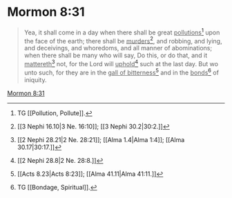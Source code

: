 # Mormon 8:31

> Yea, it shall come in a day when there shall be great <u>pollutions</u>[^a] upon the face of the earth; there shall be <u>murders</u>[^b], and robbing, and lying, and deceivings, and whoredoms, and all manner of abominations; when there shall be many who will say, Do this, or do that, and it <u>mattereth</u>[^c] not, for the Lord will <u>uphold</u>[^d] such at the last day. But wo unto such, for they are in the <u>gall of bitterness</u>[^e] and in the <u>bonds</u>[^f] of iniquity.

[Mormon 8:31](https://www.churchofjesuschrist.org/study/scriptures/bofm/morm/8?lang=eng&id=p31#p31)


[^a]: TG [[Pollution, Pollute]].
[^b]: [[3 Nephi 16.10|3 Ne. 16:10]]; [[3 Nephi 30.2|30:2.]]
[^c]: [[2 Nephi 28.21|2 Ne. 28:21]]; [[Alma 1.4|Alma 1:4]]; [[Alma 30.17|30:17.]]
[^d]: [[2 Nephi 28.8|2 Ne. 28:8.]]
[^e]: [[Acts 8.23|Acts 8:23]]; [[Alma 41.11|Alma 41:11.]]
[^f]: TG [[Bondage, Spiritual]].

